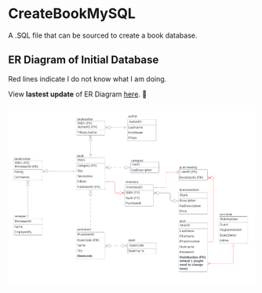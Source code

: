 # CreateBookMySQL
A .SQL file that can be sourced to create a book database. 

## ER Diagram of Initial Database
Red lines indicate I do not know what I am doing. 

View **lastest update** of ER Diagram [here][here]. 🌸

![Employee data](/ERDiagrams/swen261_initalDiagram.png?raw=true "v")
<!---
<img src="/ERDiagrams/swen261_initalDiagram.png" alt="swen261_initalDiagram.png" title="swen261_initalDiagram.png">
--->

[here]: https://lucid.app/lucidchart/3528ad6d-bd65-40ca-a25a-6f49b6b7332d/edit?viewport_loc=-753%2C-14%2C1598%2C1376%2C0_0&invitationId=inv_af3f59cd-47e7-45c1-972b-ece74087634c
